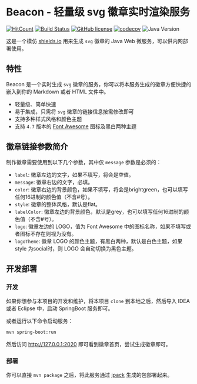 # Beacon - 轻量级 svg 徽章实时渲染服务

[![HitCount](http://hits.dwyl.io/blinkfox/beacon.svg)](https://github.com/blinkfox/beacon) [![Build Status](https://secure.travis-ci.org/blinkfox/beacon.svg)](https://travis-ci.org/blinkfox/beacon) [![GitHub license](https://img.shields.io/github/license/blinkfox/beacon.svg)](https://github.com/blinkfox/beacon/blob/master/LICENSE) [![codecov](https://codecov.io/gh/blinkfox/beacon/branch/master/graph/badge.svg)](https://codecov.io/gh/blinkfox/beacon) ![Java Version](https://img.shields.io/badge/Java-%3E%3D%208-blue.svg)

这是一个模仿 [shields.io](https://shields.io/) 用来生成 `svg` 徽章的 Java Web 微服务，可以供内网部署使用。

## 特性

Beacon 是一个实时生成 `svg` 徽章的服务，你可以将本服务生成的徽章方便快捷的嵌入到你的 Markdown 或者 HTML 文件中。

- 轻量级、简单快速
- 易于集成，只需将 `svg` 徽章的链接信息按需修改即可
- 支持多种样式风格和颜色主题
- 支持 `4.7` 版本的 [Font Awesome](http://fontawesome.dashgame.com) 图标及黑白两种主题

## 徽章链接参数简介

制作徽章需要使用到以下几个参数，其中仅 `message` 参数是必须的：

- `label`: 徽章左边的文字，如果不填写，将会是空值。
- `message`: 徽章右边的文字，必填。
- `color`: 徽章右边的背景颜色，如果不填写，将会是brightgreen，也可以填写任何16进制的颜色值（不含#号）。
- `style`: 徽章的整体风格，默认是flat。
- `labelColor`: 徽章左边的背景颜色，默认是grey，也可以填写任何16进制的颜色值（不含#号）。
- `logo`: 徽章左边的 LOGO，值为 Font Awesome 中的图标名称，如果不填写或者图标不存在则视为没有。
- `logoTheme`: 徽章 LOGO 的颜色主题，有黑白两种，默认是白色主题，如果 style 为social时，则 LOGO 会自动切换为黑色主题。

## 开发部署

### 开发

如果你想参与本项目的开发和维护，将本项目 `clone` 到本地之后，然后导入 IDEA 或者 Eclipse 中，启动 SpringBoot 服务即可。

或者运行以下命令启动服务：

```bash
mvn spring-boot:run
```

然后访问 <http://127.0.0.1:2020> 即可看到徽章首页，尝试生成徽章即可。

### 部署

你可以直接 `mvn package` 之后，将此服务通过 [jpack](https://github.com/blinkfox/jpack-maven-plugin) 生成的包部署起来。
